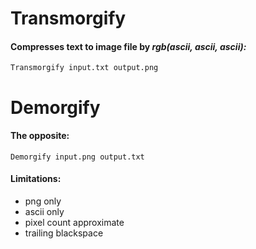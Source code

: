 Transmorgify
===========

#### Compresses text to image file by *rgb(ascii, ascii, ascii):*  
``` Transmorgify input.txt output.png ```  
  

Demorgify
=========

#### The opposite:
``` Demorgify input.png output.txt ```

#### Limitations:
  - png only
  - ascii only
  - pixel count approximate
  - trailing blackspace 

